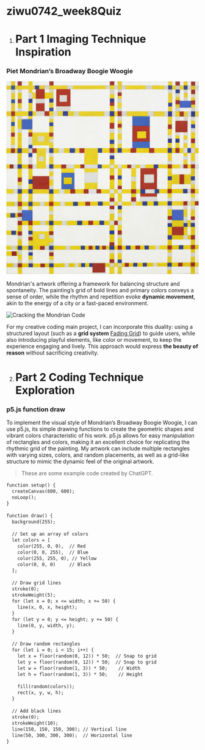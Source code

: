 # ziwu0742_week8Quiz

1. # Part 1 Imaging Technique Inspiration
### Piet Mondrian’s Broadway Boogie Woogie 
![Broadway Boogie Woogie](readmeimages/Piet_MondrianBroadway_Boogie_Woogie.jpeg)

Mondrian's artwork offering a framework for balancing structure and spontaneity. The painting’s grid of bold lines and primary colors conveys a sense of order, while the rhythm and repetition evoke **dynamic movement**, akin to the energy of a city or a fast-paced environment. 

![Cracking the Mondrian Code](https://www.thebeliever.net/wp-content/uploads/2017/12/Piet_Mondriaan_Victory_Boogie_Woogie.jpg)

For my creative coding main project, I can incorporate this duality: using a structured layout (such as a **grid system** [Fading Grid](https://happycoding.io/tutorials/p5js/arrays/fading-grid)) to guide users, while also introducing playful elements, like color or movement, to keep the experience engaging and lively. This approach would express __the beauty of reason__ without sacrificing creativity. 


2. # Part 2 Coding Technique Exploration
### p5.js function draw 
To implement the visual style of Mondrian’s Broadway Boogie Woogie, I can use p5.js, its simple drawing functions to create the geometric shapes and vibrant colors characteristic of his work. p5.js allows for easy manipulation of rectangles and colors, making it an excellent choice for replicating the rhythmic grid of the painting. My artwork can include multiple rectangles with varying sizes, colors, and random placements, as well as a grid-like structure to mimic the dynamic feel of the original artwork. 

> These are some example code created by ChatGPT. 

```
function setup() {
  createCanvas(600, 600);
  noLoop();
}

function draw() {
  background(255);

  // Set up an array of colors
  let colors = [
    color(255, 0, 0),  // Red
    color(0, 0, 255),  // Blue
    color(255, 255, 0), // Yellow
    color(0, 0, 0)     // Black
  ];

  // Draw grid lines
  stroke(0);
  strokeWeight(5);
  for (let x = 0; x <= width; x += 50) {
    line(x, 0, x, height);
  }
  for (let y = 0; y <= height; y += 50) {
    line(0, y, width, y);
  }

  // Draw random rectangles
  for (let i = 0; i < 15; i++) {
    let x = floor(random(0, 12)) * 50;  // Snap to grid
    let y = floor(random(0, 12)) * 50;  // Snap to grid
    let w = floor(random(1, 3)) * 50;    // Width
    let h = floor(random(1, 3)) * 50;    // Height

    fill(random(colors));
    rect(x, y, w, h);
  }

  // Add black lines
  stroke(0);
  strokeWeight(10);
  line(150, 150, 150, 300); // Vertical line
  line(50, 300, 300, 300);  // Horizontal line
}

```